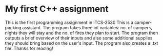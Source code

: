 # My first C++ assignment
This is the first programming assignment in ITCS-2530
This is a camper-packing assistant.
The program takes three int variables: no. of campers, nights they will stay and the no. of fires
they plan to start.
The program then outputs a brief overview of their inputs and also some additional
supplies they should bring based on the user's input. 
The program also creates a .txt file. Thanks for reading!
